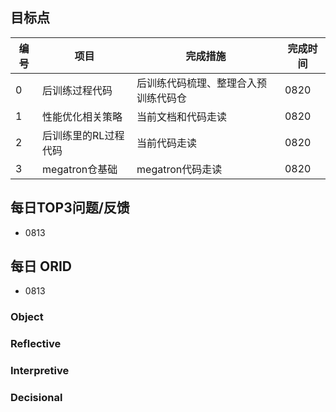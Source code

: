 ## 目标点

|编号| 项目|完成措施|完成时间|
|----|-----|------|------|
|0|后训练过程代码|后训练代码梳理、整理合入预训练代码仓|0820|
|1|性能优化相关策略|当前文档和代码走读|0820|
|2|后训练里的RL过程代码|当前代码走读|0820|
|3|megatron仓基础|megatron代码走读|0820|



## 每日TOP3问题/反馈
- 0813

## 每日 ORID
- 0813



### Object
### Reflective
### Interpretive
### Decisional

